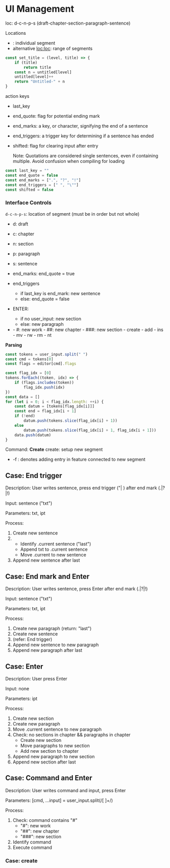 # UI Management

loc: d-c-n-p-s (draft-chapter-section-paragraph-sentence)

Locations
- <loc>: individual segment
- alternative <loc:loc>: range of segments

```js
const set_title = (level, title) => {
	if (title)
		return title
	const n = untitled[level]
	untitled[level]++
	return "Untitled-" + n
}
```

action keys
- last_key
- end_quote: flag for potential ending mark
- end_marks: a key, or character, signifying the end of a sentence
- end_triggers: a trigger key for determining if a sentence has ended
- shifted: flag for clearing input after entry

	Note:
	Quotations are considered single sentences, even if containing multiple.
	Avoid confusion when compiling for loading

```js
const last_key = ""
const end_quote = false
const end_marks = [".", "?", "!"]
const end_triggers = [" ", "\""]
const shifted = false
```

### Interface Controls
`d-c-n-p-s`: location of segment (must be in order but not whole)
- d: draft
- c: chapter
- n: section
- p: paragraph
- s: sentence

- end_marks: end_quote = true
- end_triggers
	- if last_key is end_mark: new sentence
	- else: end_quote = false
- ENTER:
	- if no user_input: new section
	- else: new paragraph
- <cmd>
	- #: new work
	- ##: new chapter
	- ###: new section
	- create
	- add
	- ins
	- mv
	- rw
	- rm
	- nt

**Parsing**
```js
const tokens = user_input.split(" ")
const cmd = tokens[0]
const flags = editor[cmd].flags

const flag_idx = [0]
tokens.forEach((token, idx) => {
	if (flags.includes(token))
		flag_idx.push(idx)
})
const data = []
for (let i = 0; i < flag_idx.length: ++i) {
	const datum = [tokens[flag_idx[i]]]
	const end = flag_idx[i + 1]
	if (!end)
		datum.push(tokens.slice(flag_idx[i] + 1))
	else
		datum.push(tokens.slice(flag_idx[i] + 1, flag_idx[i + 1]))
	data.push(datum)
}
```

Command: **Create**
create: setup new segment
* -f <feature>: denotes adding entry in feature connected to new segment

## Case: End trigger
Description: User writes sentence, press end trigger ("| ) after end mark (.|?|!)

Input: sentence ("txt")

Parameters: txt, ipt

Process:
1. Create new sentence
2.	- Identify .current sentence ("last")
	- Append txt to .current sentence
	- Move .current to new sentence
3. Append new sentence after last

## Case: End mark and Enter
Description: User writes sentence, press Enter after end mark (.|?|!)

Input: sentence ("txt")

Parameters: txt, ipt

Process:
1. Create new paragraph (return: "last")
2. Create new sentence
3. (refer: End trigger)
4. Append new sentence to new paragraph
5. Append new paragraph after last

## Case: Enter
Description: User press Enter

Input: none

Parameters: ipt

Process:
1. Create new section
2. Create new paragraph
3. Move .current sentence to new paragraph
4. Check: no sections in chapter &&  paragraphs in chapter
	- Create new section
	- Move paragraphs to new section
	- Add new section to chapter
5. Append new paragraph to new section
6. Append new section after last

## Case: Command and Enter
Description: User writes command and input, press Enter

Parameters: [cmd, ...input] = user_input.split(/[ ]+/)

Process:
1. Check: command contains "#"
	- "#": new work
	- "##": new chapter
	- "###": new section
2. Identify command
3. Execute command

### Case: create <level> <title>

### Case: nm <level> <title>
Action: Rename segment at level with title

Notes
- cannot be used out of context (req. level switch if applicable)
- req. level

Defaults
- title not normalized for matching
- level options: work(w) | chapter(c) | section(n)

### Case: add <loc>
Action: Place ipt after a location

Notes
- cannot be used to transition between drafts

Defaults
- no loc: last sentence of last paragraph (of last section)
- no s[n]: end of current paragraph

Locations
- s[d]: after sentence d in paragraph
- p[c]-s[d]: after sentence d of paragraph c in section|chapter
- n[b]-p[c]-s[d]: after sentence d of paragraph c in section b of chapter
- c[a](-n[b])-p[c]-s[d]: after sentence d of paragraph c (in section b) of chapter a

### Case: ins <loc>
Action: Place ipt before a location

Notes
- cannot be used to transition between drafts

Defaults
- no loc: first sentence of first paragraph (of first section)
- no s[d]: beginning of current paragraph

Locations
- s[d]: before sentence d in paragraph
- p[c]-s[d]: before sentence d of paragraph c in section|chapter
- n[b]-p[c]-s[d]: before sentence d of paragraph c in section b of chapter
- c[a](-n[b])-p[c]-s[d]: before sentence d of paragraph c in section b of chapter a

### Case: mv <loc1> <loc2>
Action: Move location to (before) location

Notes
- cannot be used to transition between drafts
- cannot be used to connect or join content in features
- can be used in place of add and ins commands

	-a: after location

Defaults
- -i <loc2>: before location
- no <loc1>: move ipt to selected location(s), or add (-a) and ins (-i)

### Case: rm <loc>
Action: Delete, or remove, location from draft

	-f <feature> <feature-keyword>: connect to feature by feature keyword
	-t <title>: adds title to connection
	-n <description|note>: adds description to connection
	-d: permanent delete
	-a: apply to all

Defaults
- does not remove from draft segments, only orders

### Case: rcd <loc>
Action: Record location => add note or comment to location, or add location to feature (entity)

Notes
- can be used to create a save point and produce a backup for downlaod

	-m <type>: denotes note is comment, todo|rmdr (appears in outline)
	-f <feature> <feature-keyword>: connect to feature by feature keyword
	-s <[dn]>: create save point (optional: title), dn=download

Defaults
- add note to location
- if comment: type=todo
